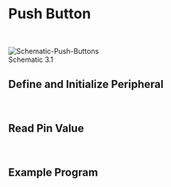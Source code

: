 # Push Button
<br/>

![Schematic-Push-Buttons](https://github.com/user-attachments/assets/70e3f197-adb4-4834-838a-030b79877f63)
<br/>
Schematic 3.1
<br/>

## Define and Initialize Peripheral
<br/>

## Read Pin Value
<br/>

## Example Program
<br/>
